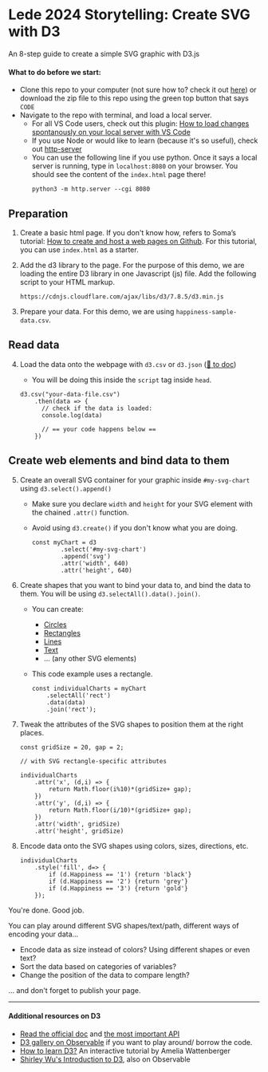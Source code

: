 # Lede 2024 Storytelling: Create SVG with D3

An 8-step guide to create a simple SVG graphic with D3.js

#### What to do before we start:
- Clone this repo to your computer (not sure how to? check it out [here](https://docs.github.com/en/repositories/creating-and-managing-repositories/cloning-a-repository)) or download the zip file to this repo using the green top button that says `CODE` 
- Navigate to the repo with terminal, and load a local server. 
     - For all VS Code users, check out this plugin: [How to load changes spontanously on your local server with VS Code](https://www.freecodecamp.org/news/vscode-live-server-auto-refresh-browser/) 
     - If you use Node or would like to learn (because it's so useful), check out [http-server](https://www.npmjs.com/package/http-server)
     - You can use the following line if you use python. Once it says a local server is running, type in `localhost:8080` on your browser. You should see the content of the `index.html` page there!
        ```
        python3 -m http.server --cgi 8080
        ```
   

## Preparation

1. Create a basic html page. If you don't know how, refers to Soma’s tutorial: [How to create and host a web pages on Github](https://jonathansoma.com/fancy-github/github-pages/). For this tutorial, you can use `index.html` as a starter. 


2. Add the d3 library to the page. For the purpose of this demo, we are loading the entire D3 library in one Javascript (js) file.  Add the following script to your HTML markup. 


    ```
    https://cdnjs.cloudflare.com/ajax/libs/d3/7.8.5/d3.min.js
    ```


3. Prepare your data. For this demo, we are using `happiness-sample-data.csv`. 

## Read data

4. Load the data onto the webpage with `d3.csv` or `d3.json` ([🔗 to doc](https://github.com/d3/d3-fetch/tree/v3.0.1)) 
    - You will be doing this inside the `script` tag inside `head`.


    ```
    d3.csv("your-data-file.csv")
        .then(data => {
          // check if the data is loaded:
          console.log(data)
          
          // == your code happens below ==
        })
    ```

## Create web elements and bind data to them


5. Create an overall SVG container for your graphic inside `#my-svg-chart` using `d3.select().append()`
    - Make sure you declare `width` and `height` for your SVG element with the chained `.attr()` function.
    - Avoid using `d3.create()` if you don't know what you are doing.
        
        ```
        const myChart = d3
                .select('#my-svg-chart')
                .append('svg')
                .attr('width', 640)
                .attr('height', 640)
        ```


6. Create shapes that you want to bind your data to, and bind the data to them. You will be using `d3.selectAll().data().join()`. 
    - You can create:
        - [Circles](https://www.w3schools.com/graphics/svg_circle.asp)
        - [Rectangles](https://www.w3schools.com/graphics/svg_rect.asp)
        - [Lines](https://www.w3schools.com/graphics/svg_line.asp)
        - [Text](https://www.w3schools.com/graphics/svg_text.asp)
        - ... (any other SVG elements)

    - This code example uses a rectangle.

        ```
        const individualCharts = myChart
            .selectAll('rect')
            .data(data)
            .join('rect');
        ```

7. Tweak the attributes of the SVG shapes to position them at the right places.


    ```
    const gridSize = 20, gap = 2; 

    // with SVG rectangle-specific attributes

    individualCharts
        .attr('x', (d,i) => {
            return Math.floor(i%10)*(gridSize+ gap);
        })
        .attr('y', (d,i) => {
            return Math.floor(i/10)*(gridSize+ gap);
        })
        .attr('width', gridSize)
        .attr('height', gridSize)
    ```

8. Encode data onto the SVG shapes using colors, sizes, directions, etc.

    ```
    individualCharts
        .style('fill', d=> {
            if (d.Happiness == '1') {return 'black'}
            if (d.Happiness == '2') {return 'grey'}
            if (d.Happiness == '3') {return 'gold'}
        });

    ```

You're done. Good job.

You can play around different SVG shapes/text/path, different ways of encoding your data...  
- Encode data as size instead of colors? Using different shapes or even text?
- Sort the data based on categories of variables?
- Change the position of the data to compare length?

... and don't forget to publish your page.
     


--- 

#### Additional resources on D3
- [Read the official doc](https://d3js.org/getting-started) and [the most important API](https://github.com/d3/d3/blob/main/API.md)
- [D3 gallery on Observable](https://observablehq.com/@d3/gallery) if you want to play around/ borrow the code.  
- [How to learn D3?](https://2019.wattenberger.com/blog/d3) An interactive tutorial by Amelia Wattenberger
- [Shirley Wu's Introduction to D3](https://observablehq.com/@sxywu/introduction-to-svg-and-d3-js?collection=@sxywu/introduction-to-d3-js), also on Observable
